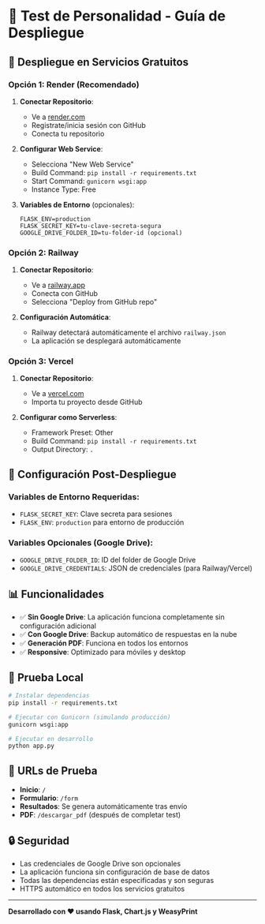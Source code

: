 # 🧠 Test de Personalidad - Guía de Despliegue

## 🚀 Despliegue en Servicios Gratuitos

### Opción 1: Render (Recomendado)

1. **Conectar Repositorio**:
   - Ve a [render.com](https://render.com)
   - Registrate/inicia sesión con GitHub
   - Conecta tu repositorio

2. **Configurar Web Service**:
   - Selecciona "New Web Service"
   - Build Command: `pip install -r requirements.txt`
   - Start Command: `gunicorn wsgi:app`
   - Instance Type: Free

3. **Variables de Entorno** (opcionales):
   ```
   FLASK_ENV=production
   FLASK_SECRET_KEY=tu-clave-secreta-segura
   GOOGLE_DRIVE_FOLDER_ID=tu-folder-id (opcional)
   ```

### Opción 2: Railway

1. **Conectar Repositorio**:
   - Ve a [railway.app](https://railway.app)
   - Conecta con GitHub
   - Selecciona "Deploy from GitHub repo"

2. **Configuración Automática**:
   - Railway detectará automáticamente el archivo `railway.json`
   - La aplicación se desplegará automáticamente

### Opción 3: Vercel

1. **Conectar Repositorio**:
   - Ve a [vercel.com](https://vercel.com)
   - Importa tu proyecto desde GitHub

2. **Configurar como Serverless**:
   - Framework Preset: Other
   - Build Command: `pip install -r requirements.txt`
   - Output Directory: `.`

## 🔧 Configuración Post-Despliegue

### Variables de Entorno Requeridas:
- `FLASK_SECRET_KEY`: Clave secreta para sesiones
- `FLASK_ENV`: `production` para entorno de producción

### Variables Opcionales (Google Drive):
- `GOOGLE_DRIVE_FOLDER_ID`: ID del folder de Google Drive
- `GOOGLE_DRIVE_CREDENTIALS`: JSON de credenciales (para Railway/Vercel)

## 📊 Funcionalidades

- ✅ **Sin Google Drive**: La aplicación funciona completamente sin configuración adicional
- ✅ **Con Google Drive**: Backup automático de respuestas en la nube
- ✅ **Generación PDF**: Funciona en todos los entornos
- ✅ **Responsive**: Optimizado para móviles y desktop

## 🧪 Prueba Local

```bash
# Instalar dependencias
pip install -r requirements.txt

# Ejecutar con Gunicorn (simulando producción)
gunicorn wsgi:app

# Ejecutar en desarrollo
python app.py
```

## 🎯 URLs de Prueba

- **Inicio**: `/`
- **Formulario**: `/form`
- **Resultados**: Se genera automáticamente tras envío
- **PDF**: `/descargar_pdf` (después de completar test)

## 🔒 Seguridad

- Las credenciales de Google Drive son opcionales
- La aplicación funciona sin configuración de base de datos
- Todas las dependencias están especificadas y son seguras
- HTTPS automático en todos los servicios gratuitos

---

**Desarrollado con ❤️ usando Flask, Chart.js y WeasyPrint**
